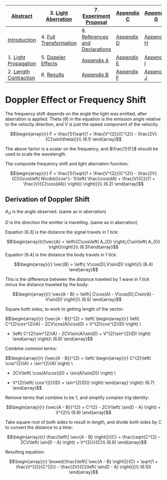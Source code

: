 
| [Abstract](LSP2-Abstract.md)                        | 3. [Light Aberration](LSP2-Light-Aberration.md)       | 7. [Experiment Proposal](LSP2-Experiment.md)                          | [Appendix C](LSP2-Appendix-C.md) | [Appendix G](LSP2-Appendix-G.md) |
| --------------------------------------------------- | ----------------------------------------------------- | --------------------------------------------------------------------- | -------------------------------- | -------------------------------- |
| [Introduction](LSP2-Interoduction.md)               | 4. [Full Transformation](LSP2-Full-Transformation.md) | 8. [References and Declarations](LSP2-References-and-Declarations.md) | [Appendix D](LSP2-Appendix-D.md) | [Appendix H](LSP2-Appendix-H.md) |
| 1. [Light Propagation](LSP2-Propagation.md)         | 5. [Doppler Effects](LSP2-Doppler.md)                 | [Appendix A](LSP2-Appendix-A.md)                                      | [Appendix E](LSP2-Appendix-E.md) | [Appendix I](LSP2-Appendix-I.md) |
| 2. [Length Contraction](LSP2-Length-Contraction.md) | 6. [Results](LSP2-Results.md)                         | [Appendix B](LSP2-Appendix-B.md)                                      | [Appendix F](LSP2-Appendix-F.md) | [Appendix J](LSP2-Appendix-J.md) |

# Doppler Effect or Frequency Shift

The frequency shift depends on the angle the light was emitted, after
aberration is applied. Theta (*θ*) in the equation is the emission angle
relative to the velocity direction, and V is just the speed component of
the velocity.

$$\begin{array}{r}
F = \frac{1}{\sqrt{1 + \frac{V^{2}}{C^{2}} - \frac{2V}{C}\sin(\theta)}}\\ (6.1)
\end{array}$$

The above factor is a scalar on the frequency, and $\frac{1}{F}$ should
be used to scale the wavelength.

The composite frequency shift and light aberration function:

$$\begin{array}{r}
F = \frac{1}{\sqrt{1 + \frac{V^{2}}{C^{2}} - \frac{2V}{C}\\\cos\left( N\cdot{\cos^{- 1}\left( \frac{\cos(dA) + \frac{V}{C}}{1 + \frac{V}{C}\cos(dA)} \right)} \right)}}\\ (6.2)
\end{array}$$

## Derivation of Doppler Shift

$A_O$ is the angle observed. (same as in aberration)

$D$ is the direction the emitter is travelling. (same as in aberration)

Equation \[6.3\] is the distance the signal travels in 1 tick:

$$\begin{array}{r}\vec{A} = \left\{C\cos\left( A_{O} \right),C\sin\left( A_{O} \right)\right\}\\ (6.3)\end{array}$$
Equation \[6.4\] is the distance the body travels in 1 tick:

$$\begin{array}{r}
\vec{B} = \left\{ V\cos(D),V\sin(D) \right\}\\ (6.4)
\end{array}$$

This is the difference between the distance traveled by 1 wave in 1 tick
minus the distance traveled by the body:

$$\begin{array}{r}
\vec{A - B} = \left\| C\cos(A) - V\cos(D),C\sin(A) - V\sin(D) \right\|\\ (6.5)
\end{array}$$

Square both sides, to work to getting length of the vector:

$$\begin{array}{r}
{\vec{A - B}}^{2} = \left( \begin{array}{r}
\left( C^{2}\cos^{2}(A) - 2CV\cos(A)\cos(D) + V^{2}\cos^{2}(D) \right) \\
 + \left( C^{2}\sin^{2}(A) - 2CV\sin(A)\sin(D) + V^{2}\sin^{2}(D) \right)
\end{array} \right)\\ (6.6)
\end{array}$$

Combine common terms:

$$\begin{array}{r}
{\vec{A - B}}^{2} = \left( \begin{array}{r}
C^{2}\left( \cos^{2}(A) + \sin^{2}(A) \right) \\
 - 2CV\left( \cos(A)\cos{(D) + \sin(A)\sin(D)} \right) \\
 + V^{2}\left( \cos^{2}{(D) + \sin^{2}(D)} \right)
\end{array} \right)\\ (6.7)
\end{array}$$

Remove terms that combine to be 1, and simplify complex trig identity:

$$\begin{array}{r}
{\vec{A - B}}^{2} = C^{2} - 2CV\left( \sin(D - A) \right) + V^{2}\\ (6.8)
\end{array}$$

Take square root of both sides to result in length, and divide both
sides by C to convert the distance to a time:

$$\begin{array}{r}
\frac{\left\| \vec{A - B} \right\|}{C} = \frac{\sqrt{C^{2} - 2CV\left( \sin(D - A) \right) + V^{2}}}{C}\\ (6.9)
\end{array}$$

Resulting equation:

$$\begin{array}{r}
\boxed{\frac{\left\| \vec{A - B} \right\|}{C} = \sqrt{1 + \frac{V^{2}}{C^{2}} - \frac{2V}{C}\left( \sin(D - A) \right)}}\\ (6.10)
\end{array}$$

